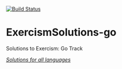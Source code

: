 [![Build Status](https://travis-ci.com/cmccandless/ExercismSolutions-go.svg?branch=master)](https://travis-ci.com/cmccandless/ExercismSolutions-go)
# ExercismSolutions-go
Solutions to Exercism: Go Track

*[Solutions for all languages](https://github.com/cmccandless/ExercismSolutions)*
